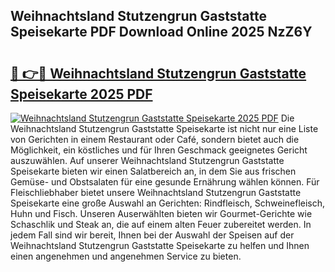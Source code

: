 ## Weihnachtsland Stutzengrun Gaststatte Speisekarte PDF Download Online 2025 NzZ6Y

# <h2><a href="http://gcea7rn.nevu.top/?p=Weihnachtsland+Stutzengrun+Gaststatte+Speisekarte">🔗 👉🔴 Weihnachtsland Stutzengrun Gaststatte Speisekarte 2025 PDF</a></h2>

[![Weihnachtsland Stutzengrun Gaststatte Speisekarte 2025 PDF](https://i.imgur.com/dBaPXMq.png)](http://gcea7rn.nevu.top/?p=Weihnachtsland+Stutzengrun+Gaststatte+Speisekarte)
Die Weihnachtsland Stutzengrun Gaststatte Speisekarte ist nicht nur eine Liste von Gerichten in einem Restaurant oder Café, sondern bietet auch die Möglichkeit, ein köstliches und für Ihren Geschmack geeignetes Gericht auszuwählen. Auf unserer Weihnachtsland Stutzengrun Gaststatte Speisekarte bieten wir einen Salatbereich an, in dem Sie aus frischen Gemüse- und Obstsalaten für eine gesunde Ernährung wählen können. Für Fleischliebhaber bietet unsere Weihnachtsland Stutzengrun Gaststatte Speisekarte eine große Auswahl an Gerichten: Rindfleisch, Schweinefleisch, Huhn und Fisch. Unseren Auserwählten bieten wir Gourmet-Gerichte wie Schaschlik und Steak an, die auf einem alten Feuer zubereitet werden. In jedem Fall sind wir bereit, Ihnen bei der Auswahl der Speisen auf der Weihnachtsland Stutzengrun Gaststatte Speisekarte zu helfen und Ihnen einen angenehmen und angenehmen Service zu bieten.
